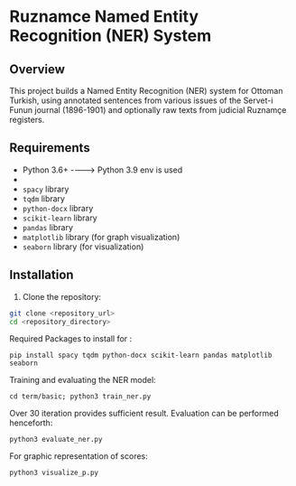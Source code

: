 # Ruznamce Named Entity Recognition (NER) System

## Overview

This project builds a Named Entity Recognition (NER) system for Ottoman Turkish, using annotated sentences from various issues of the Servet-i Funun journal (1896-1901) and optionally raw texts from judicial Ruznamçe registers.

## Requirements

- Python 3.6+ ----> Python 3.9 env is used
- 
- `spacy` library
- `tqdm` library
- `python-docx` library
- `scikit-learn` library
- `pandas` library
- `matplotlib` library (for graph visualization)
- `seaborn` library (for visualization)

## Installation

1. Clone the repository:

```bash
git clone <repository_url>
cd <repository_directory>
```
Required Packages to install for :
```
pip install spacy tqdm python-docx scikit-learn pandas matplotlib seaborn
```

Training and evaluating the NER model:
```
cd term/basic; python3 train_ner.py
```
Over 30 iteration provides sufficient result. Evaluation can be performed henceforth:
```
python3 evaluate_ner.py
```
For graphic representation of scores:
```
python3 visualize_p.py
```









